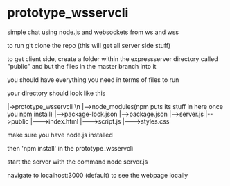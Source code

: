 # prototype_wsservcli
simple chat using node.js and websockets from ws and wss 

to run git clone the repo (this will get all server side stuff)

to get client side, create a folder within the expressserver directory called "public" and but the files in the master branch into it

you should have everything you need in terms of files to run

your directory should look like this

|->prototype_wsservcli \n
|-->node_modules(npm puts its stuff in here once you npm install)
|-->package-lock.json
|-->package.json
|-->server.js
|-->public
|--->index.html
|--->script.js
|--->styles.css

make sure you have node.js installed

then 'npm install' in the prototype_wsservcli

start the server with the command node server.js

navigate to localhost:3000 (default) to see the webpage locally
